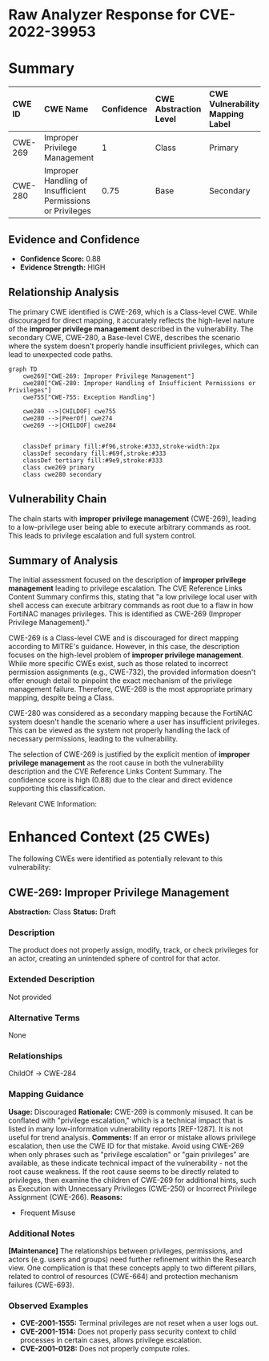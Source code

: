 # Raw Analyzer Response for CVE-2022-39953

# Summary
| CWE ID  | CWE Name                                                      | Confidence | CWE Abstraction Level | CWE Vulnerability Mapping Label | CWE-Vulnerability Mapping Notes |
| :-------- | :------------------------------------------------------------ | :---------- | :---------------------- | :------------------------------ | :-------------------------------- |
| CWE-269   | Improper Privilege Management                                 | 1          | Class                   | Primary                         | Discouraged                       |
| CWE-280   | Improper Handling of Insufficient Permissions or Privileges   | 0.75       | Base                    | Secondary                       | Allowed                           |

## Evidence and Confidence

*   **Confidence Score:** 0.88
*   **Evidence Strength:** HIGH

## Relationship Analysis
The primary CWE identified is CWE-269, which is a Class-level CWE. While discouraged for direct mapping, it accurately reflects the high-level nature of the **improper privilege management** described in the vulnerability. The secondary CWE, CWE-280, a Base-level CWE, describes the scenario where the system doesn't properly handle insufficient privileges, which can lead to unexpected code paths.

```mermaid
graph TD
    cwe269["CWE-269: Improper Privilege Management"]
    cwe280["CWE-280: Improper Handling of Insufficient Permissions or Privileges"]
    cwe755["CWE-755: Exception Handling"]
    
    cwe280 -->|CHILDOF| cwe755
    cwe280 -->|PeerOf| cwe274
    cwe269 -->|CHILDOF| cwe284
    

    classDef primary fill:#f96,stroke:#333,stroke-width:2px
    classDef secondary fill:#69f,stroke:#333
    classDef tertiary fill:#9e9,stroke:#333
    class cwe269 primary
    class cwe280 secondary
```

## Vulnerability Chain
The chain starts with **improper privilege management** (CWE-269), leading to a low-privilege user being able to execute arbitrary commands as root. This leads to privilege escalation and full system control.

## Summary of Analysis
The initial assessment focused on the description of **improper privilege management** leading to privilege escalation. The CVE Reference Links Content Summary confirms this, stating that "a low privilege local user with shell access can execute arbitrary commands as root due to a flaw in how FortiNAC manages privileges. This is identified as CWE-269 (Improper Privilege Management)."

CWE-269 is a Class-level CWE and is discouraged for direct mapping according to MITRE's guidance. However, in this case, the description focuses on the high-level problem of **improper privilege management**. While more specific CWEs exist, such as those related to incorrect permission assignments (e.g., CWE-732), the provided information doesn't offer enough detail to pinpoint the exact mechanism of the privilege management failure. Therefore, CWE-269 is the most appropriate primary mapping, despite being a Class.

CWE-280 was considered as a secondary mapping because the FortiNAC system doesn't handle the scenario where a user has insufficient privileges. This can be viewed as the system not properly handling the lack of necessary permissions, leading to the vulnerability.

The selection of CWE-269 is justified by the explicit mention of **improper privilege management** as the root cause in both the vulnerability description and the CVE Reference Links Content Summary. The confidence score is high (0.88) due to the clear and direct evidence supporting this classification.

Relevant CWE Information:

# Enhanced Context (25 CWEs)
The following CWEs were identified as potentially relevant to this vulnerability:

## CWE-269: Improper Privilege Management
**Abstraction:** Class
**Status:** Draft

### Description
The product does not properly assign, modify, track, or check privileges for an actor, creating an unintended sphere of control for that actor.

### Extended Description
Not provided

### Alternative Terms
None

### Relationships
ChildOf -> CWE-284

### Mapping Guidance
**Usage:** Discouraged
**Rationale:** CWE-269 is commonly misused. It can be conflated with "privilege escalation," which is a technical impact that is listed in many low-information vulnerability reports [REF-1287]. It is not useful for trend analysis.
**Comments:** If an error or mistake allows privilege escalation, then use the CWE ID for that mistake. Avoid using CWE-269 when only phrases such as "privilege escalation" or "gain privileges" are available, as these indicate technical impact of the vulnerability - not the root cause weakness. If the root cause seems to be directly related to privileges, then examine the children of CWE-269 for additional hints, such as Execution with Unnecessary Privileges (CWE-250) or Incorrect Privilege Assignment (CWE-266).
**Reasons:**
- Frequent Misuse


### Additional Notes
**[Maintenance]** The relationships between privileges, permissions, and actors (e.g. users and groups) need further refinement within the Research view. One complication is that these concepts apply to two different pillars, related to control of resources (CWE-664) and protection mechanism failures (CWE-693).



### Observed Examples
- **CVE-2001-1555:** Terminal privileges are not reset when a user logs out.
- **CVE-2001-1514:** Does not properly pass security context to child processes in certain cases, allows privilege escalation.
- **CVE-2001-0128:** Does not properly compute roles.